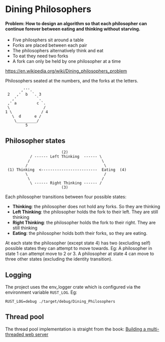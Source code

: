 # Dining Philosophers
#### Problem: How to design an algorithm so that each philosopher can continue forever between eating and thinking without starving.
- Five philosphers sit around a table
- Forks are placed between each pair
- The philosophers alternatively think and eat
- To eat they need two forks
- A fork can only be held by one philosopher at a time



https://en.wikipedia.org/wiki/Dining_philosophers_problem

Philosophers seated at the numbers, and the forks at the letters.
             
           ,'''.
     2   ,'  b  `. 3
       ,'         `.
     ,' a         c `.
     \               /
    1 \             / 4
       \  d      e /
        \_________/
             5



## Philosopher states

                             (2)
               / ------ Left Thinking  ------ \  
              /                                \
             /                                  \
     (1) Thinking  <-------------------------  Eating  (4)
             \                                  /
              \                                /
               \ ------ Right Thinking ------ /
                             (3)
               
               
               
Each philosopher transitions between four possible states:
- **Thinking**: the philosopher does not hold any forks. So they are thinking
- **Left Thinking**: the philosopher holds the fork to their left. They are still thinking
- **Right Thinking**: the philosopher holds the fork to their right. They are still thinking
- **Eating**: the philosopher holds both their forks, so they are eating.

At each state the philosopher (except state 4) has two (excluding self) possible states they can attempt to move towards.
Eg: A philosopher in state 1 can attempt move to 2 or 3.
A philosopher at state 4 can move to three other states (excluding the identity transition). 


## Logging
The project uses the env_logger crate which is configured via the environment variable `RUST_LOG`. Eg:

```
RUST_LOG=debug ./target/debug/Dining_Philosophers
```

## Thread pool
The thread pool implementation is straight from the book:
[Building a multi-threaded web server](https://doc.rust-lang.org/book/ch20-00-final-project-a-web-server.html)
